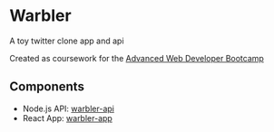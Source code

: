 # Warbler

A toy twitter clone app and api

Created as coursework for the [Advanced Web Developer Bootcamp](https://www.udemy.com/the-advanced-web-developer-bootcamp/)

## Components

* Node.js API: [warbler-api](./warbler-api)
* React App: [warbler-app](./warbler-app)

